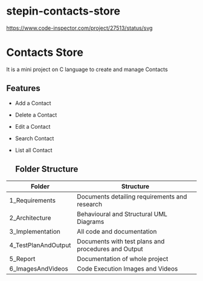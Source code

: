 # stepin-contacts-store
https://www.code-inspector.com/project/27513/status/svg

# Contacts Store

It is a mini project on C language to create and manage Contacts

## Features

- Add a Contact
- Delete a Contact
- Edit a Contact
- Search Contact
- List all Contact

  ## Folder Structure

| Folder              | Structure                                           |
| ------------------- | --------------------------------------------------- |
| 1_Requirements      | Documents detailing requirements and research       |
| 2_Architecture      | Behavioural and Structural UML Diagrams             |
| 3_Implementation    | All code and documentation                          |
| 4_TestPlanAndOutput | Documents with test plans and procedures and Output |
| 5_Report            | Documentation of whole project                      |
| 6_ImagesAndVideos   | Code Execution Images and Videos                    |
